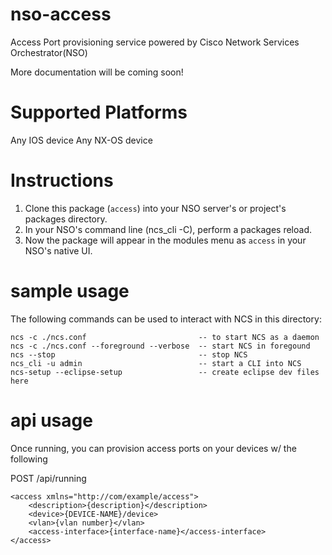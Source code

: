 # nso-access

Access Port provisioning service powered by Cisco Network Services Orchestrator(NSO)


More documentation will be coming soon!

# Supported Platforms
Any IOS device
Any NX-OS device


# Instructions
1. Clone this package (`access`) into your NSO server's or project's packages directory.
2. In your NSO's command line (ncs_cli -C), perform a packages reload.
3. Now the package will appear in the modules menu as `access` in your NSO's native UI.


# sample usage
The following commands can be used to interact with NCS in this directory:

```
ncs -c ./ncs.conf                         -- to start NCS as a daemon
ncs -c ./ncs.conf --foreground --verbose  -- start NCS in foregound
ncs --stop                                -- stop NCS
ncs_cli -u admin                          -- start a CLI into NCS
ncs-setup --eclipse-setup                 -- create eclipse dev files here
```

# api usage

Once running, you can provision access ports on your devices w/ the following

POST /api/running

```
<access xmlns="http://com/example/access">
    <description>{description}</description>
    <device>{DEVICE-NAME}/device>
    <vlan>{vlan number}</vlan>
    <access-interface>{interface-name}</access-interface>
</access>
```
